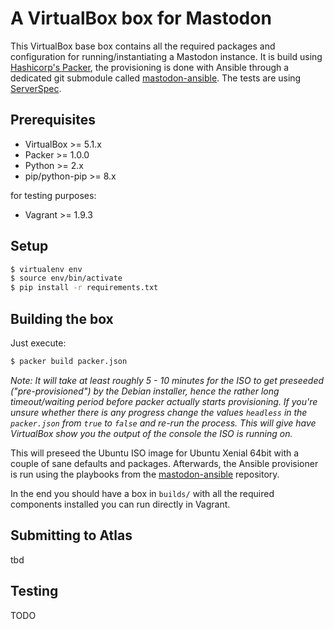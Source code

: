 # A VirtualBox box for Mastodon

This VirtualBox base box contains all the required packages and configuration for running/instantiating a Mastodon instance. It is build using [Hashicorp's Packer](https://packer.io), the provisioning is done with Ansible through a dedicated git submodule called [mastodon-ansible](https://github.com/moritzheiber/mastodon-ansible). The tests are using [ServerSpec](https://serverspec.org).

## Prerequisites

- VirtualBox >= 5.1.x
- Packer >= 1.0.0
- Python >= 2.x
- pip/python-pip >= 8.x

for testing purposes:

- Vagrant >= 1.9.3

## Setup

```sh
$ virtualenv env
$ source env/bin/activate
$ pip install -r requirements.txt
```

## Building the box

Just execute:

```sh
$ packer build packer.json
```

_Note: It will take at least roughly 5 - 10 minutes for the ISO to get preseeded ("pre-provisioned") by the Debian installer, hence the rather long timeout/waiting period before packer actually starts provisioning. If you're unsure whether there is any progress change the values `headless` in the `packer.json` from `true` to `false` and re-run the process. This will give have VirtualBox show you the output of the console the ISO is running on._

This will preseed the Ubuntu ISO image for Ubuntu Xenial 64bit with a couple of sane defaults and packages. Afterwards, the Ansible provisioner is run using the playbooks from the [mastodon-ansible](https://github.com/moritzheiber/mastodon-ansible) repository.

In the end you should have a box in `builds/` with all the required components installed you can run directly in Vagrant.

## Submitting to Atlas

tbd

## Testing

TODO
